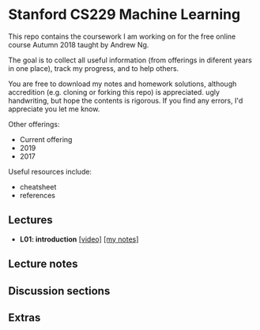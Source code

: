 # Stanford CS229 Machine Learning

This repo contains the coursework I am working on for the free online course Autumn 2018 taught by Andrew Ng.

The goal is to collect all useful information (from offerings in diferent years in one place), track my progress, and to help others.

You are free to download my notes and homework solutions, although accredition (e.g. cloning or forking this repo) is appreciated. ugly handwriting, but hope the contents is rigorous. If you find any errors, I'd appreciate you let me know.

Other offerings:

* Current offering
* 2019
* 2017



Useful resources include:

* cheatsheet
* references



## Lectures

* **L01: introduction** [[video]](https://www.youtube.com/watch?v=jGwO_UgTS7I) [[my notes]](notes/L01_intro.pdf)



## Lecture notes



## Discussion sections



## Extras

